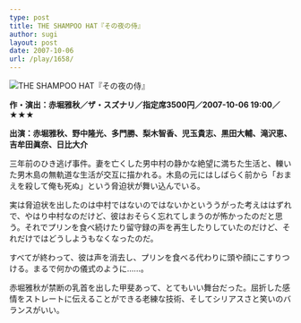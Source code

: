 ```yaml
---
type: post
title: THE SHAMPOO HAT『その夜の侍』
author: sugi
layout: post
date: 2007-10-06
url: /play/1658/
---
```

<img src="/images/play/20071006.jpg" alt="THE SHAMPOO HAT『その夜の侍』" class="alignleft" />

**作・演出：赤堀雅秋／ザ・スズナリ／指定席3500円／2007-10-06 19:00／★★★**

**出演：赤堀雅秋、野中隆光、多門勝、梨木智香、児玉貴志、黒田大輔、滝沢恵、吉牟田眞奈、日比大介**

三年前のひき逃げ事件。妻を亡くした男中村の静かな絶望に満ちた生活と、轢いた男木島の無軌道な生活が交互に描かれる。木島の元にはしばらく前から「おまえを殺して俺も死ぬ」という脅迫状が舞い込んでいる。

実は脅迫状を出したのは中村ではないのではないかといううがった考えははずれで、やはり中村なのだけど、彼はおそらく忘れてしまうのが怖かったのだと思う。それでプリンを食べ続けたり留守録の声を再生したりしていたのだけど、それだけではどうしようもなくなったのだ。

すべてが終わって、彼は声を消去し、プリンを食べる代わりに頭や顔にこすりつける。まるで何かの儀式のように......。

赤堀雅秋が禁断の乳首を出した甲斐あって、とてもいい舞台だった。屈折した感情をストレートに伝えることができる老練な技術、そしてシリアスさと笑いのバランスがいい。
